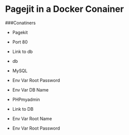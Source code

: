 # Pagejit in a Docker Conainer

###Conatiners
- Pagekit
 - Port 80
 - Link to db
 
- db
 - MySQL
 - Env Var Root Password
 - Env Var DB Name
 
- PHPmyadmin
 - Link to DB
 - Env Var Root Name
 - Env Var Root Password
